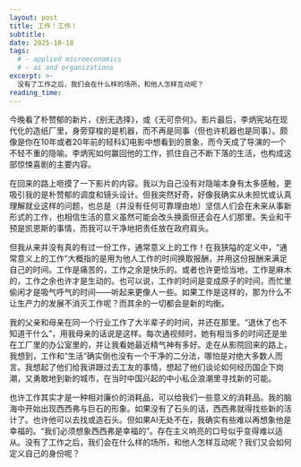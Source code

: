 ```yaml
---
layout: post
title: 工作！工作！
subtitle:
date: 2025-10-18
tags:
  # - applied microeconomics
  # - ai and organizations
excerpt: >-
  没有了工作之后，我们会在什么样的场所，和他人怎样互动呢？
reading_time:
---
```


今晚看了朴赞郁的新片，《别无选择》，或《无可奈何》。影片最后，李炳宪站在现代化的造纸厂里，身旁穿梭的是机器，而不再是同事（但也许机器也是同事）。颇像是你在10年或者20年前的轻科幻电影中想看到的景象，而今天成了导演的一个不轻不重的隐喻。李炳宪如何赢回他的工作，抓住自己不断下落的生活，也构成这部惊悚喜剧的主要内容。

在回来的路上咂摸了一下影片的内容。我以为自己没有对隐喻本身有太多感触，更吸引我的是朴赞郁的调度和镜头设计。但我突然好奇，好像我确实从未担忧或认真理解就业这样的问题，也总是（并没有任何可靠理由地）坚信人们会在未来从事新形式的工作，也相信生活的意义虽然可能会改头换面但还会在人们那里。失业和干预是凯恩斯的事情，而我可以干净地把责任放在政府肩头。

但我从来并没有真的有过一份工作，通常意义上的工作！在我狭隘的定义中，“通常意义上的工作”大概指的是用为他人工作的时间换取报酬，并用这份报酬来满足自己的时间。工作是痛苦的，工作之余是快乐的。或者也许更恰当地，工作是麻木的，工作之余也许才是生动的。也可以说，工作的时间是变成原子的时间，而忙里偷闲才是吸气呼气的时间——听起来更像人一些。如果工作是这样的，那为什么不让生产力的发展不消灭工作呢？而其余的一切都会是新的均衡。

我的父亲和母亲在同一个行业工作了大半辈子的时间，并还在那里。“退休了也不知道干什么”，用我母亲的话说是这样。每次通视频时，她有相当多的时间还是坐在工厂里的办公室里的，并让我看她最近精气神有多好。走在从影院回来的路上，我想到，工作和“生活”确实倒也没有一个干净的二分法，哪怕是对绝大多数人而言。我想起了他们给我讲跟过去工友的事情，想起了他们谈论如何经历国企下岗潮，又勇敢地到新的城市，在当时中国兴起的中小私企浪潮里寻找新的可能。

也许工作其实才是一种相对廉价的消耗品，可以给我们一些意义的消耗品。我的脑海中开始出现西西弗与巨石的形象。如果没有了石头的话，西西弗就得找些新的活计了。也许他可以去找或造石头。但如果AI无处不在，我确实有些难以再想象他是幸福的。“我们必须想象西西弗是幸福的”。存在主义响亮的口号似乎变得难以适从。没有了工作之后，我们会在什么样的场所，和他人怎样互动呢？我们又会如何定义自己的身份呢？

